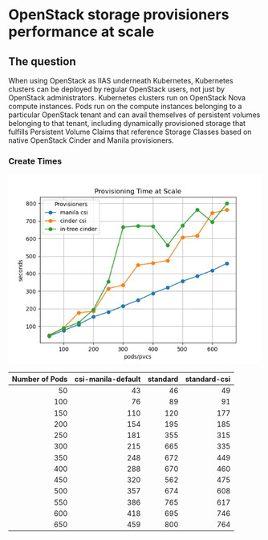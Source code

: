 # OpenStack storage provisioners performance at scale

## The question

When using OpenStack as IIAS underneath Kubernetes, Kubernetes clusters can be deployed by regular OpenStack users, not just by OpenStack administrators.  Kubernetes clusters run on OpenStack Nova compute instances.  Pods run on the compute instances belonging to a particular OpenStack tenant and can avail themselves of persistent volumes belonging to that tenant, including dynamically provisioned storage that fulfills Persistent Volume Claims that reference Storage Classes based on native OpenStack Cinder and Manila provisioners.

### Create Times

![Create Times](./Example/provisioning_time.png)

|   Number of Pods |   csi-manila-default |   standard |   standard-csi |
|-----------------:|---------------------:|-----------:|---------------:|
|               50 |                   43 |         46 |             49 |
|              100 |                   76 |         89 |             91 |
|              150 |                  110 |        120 |            177 |
|              200 |                  154 |        195 |            185 |
|              250 |                  181 |        355 |            315 |
|              300 |                  215 |        665 |            335 |
|              350 |                  248 |        672 |            449 |
|              400 |                  288 |        670 |            460 |
|              450 |                  320 |        562 |            475 |
|              500 |                  357 |        674 |            608 |
|              550 |                  386 |        765 |            617 |
|              600 |                  418 |        695 |            746 |
|              650 |                  459 |        800 |            764 |

